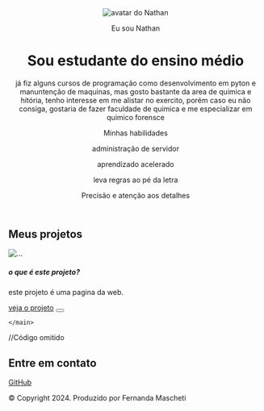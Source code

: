 <!DOCTYPE html>
<html lang="pt-br">
<head>
    <meta charset="UTF-8">
    <meta name="viewport" content="width=device-width, initial-scale=1.0">
    <link rel="stylesheet" href="style.css">
    <title>Meu portfólio</title>
</head>
<body>
    <header class="container text-center">
    <img src="img/![militar](https://github.com/user-attachments/assets/7a0a43fc-453e-43f8-81be-292206ba98a2)
" alt="avatar do Nathan" srcset="">
    <p class="lead">Eu sou Nathan</p>
    <h1>Sou estudante do ensino médio</h1>
    <p>já fiz alguns cursos de programação como desenvolvimento em pyton e manuntenção de maquinas, mas gosto bastante da area de quimica e hitória, tenho interesse em me alistar no exercito, porém caso eu não consiga, gostaria de fazer faculdade de quimica e me especializar em quimico forensce</p>
    <p>Minhas habilidades</p>
    <div>
            <p class="badge bg-secondary">administração de servidor</p>
            <p class="badge bg-secondary">aprendizado acelerado</p>
            <p class="badge bg-secondary">leva regras ao pé da letra</p>
            <p class="badge bg-secondary">Precisão e atenção aos detalhes</p>
    </div>
</header>
    <main class="container">
        <h2>Meus projetos</h2>
        <div class="row">
            <div class="col-md-4"></div>
                <div class="card" style="width: 18rem;">
                    <img src="..." class="card-img-top" alt="...">
                    <div class="card-body">
                        <h5 class="card-title">o que é este projeto?</h5>
                        <p class="card-text">este projeto é uma pagina da web.</p>
                        <a href="#" class="btn btn-primary">veja o projeto</a>
                        <button type="button" class="btn btn-link"></button>
                    </div>
                </div>
        </div>
        
    </main>

//Código omitido

<footer class="container py-5">
    <h2>Entre em contato</h2>
    <div>
        <a href="https://github.com/femascheti">GitHub</a>
    </div>
    <p class="my-5 text-center">© Copyright 2024. Produzido por Fernanda Mascheti</p>
</footer>

</body>
</html>
